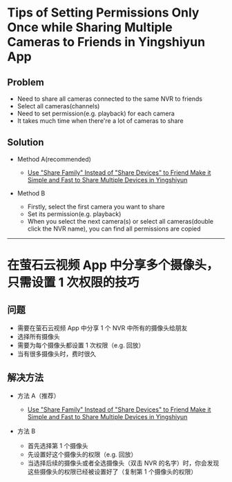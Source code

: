 # Tips of Setting Permissions Only Once while Sharing Multiple Cameras to Friends in Yingshiyun App

## Problem
* Need to share all cameras connected to the same NVR to friends
* Select all cameras(channels)
* Need to set permission(e.g. playback) for each camera
* It takes much time when there're a lot of cameras to share

## Solution
* Method A(recommended)
  * [Use "Share Family" Instead of "Share Devices" to Friend Make it Simple and Fast to Share Multiple Devices in Yingshiyun](https://github.com/northbright/Notes/blob/master/hardware/hikvision/yingshiyun/use-share-family-instead-of-share-devices-to-friend-make-it-simple-and-fast-to-share-multiple-devices-in-yingshiyun.md)

* Method B
  * Firstly, select the first camera you want to share
  * Set its permission(e.g. playback)
  * When you select the next camera(s) or select all cameras(double click the NVR name), you can find all permissions are copied

--------------------
# 在萤石云视频 App 中分享多个摄像头，只需设置 1 次权限的技巧

## 问题
* 需要在萤石云视频 App 中分享 1 个 NVR 中所有的摄像头给朋友
* 选择所有摄像头
* 需要为每个摄像头都设置 1 次权限（e.g. 回放）
* 当有很多摄像头时，费时很久

## 解决方法
* 方法 A（推荐）
  * [Use "Share Family" Instead of "Share Devices" to Friend Make it Simple and Fast to Share Multiple Devices in Yingshiyun](https://github.com/northbright/Notes/blob/master/hardware/hikvision/yingshiyun/use-share-family-instead-of-share-devices-to-friend-make-it-simple-and-fast-to-share-multiple-devices-in-yingshiyun.md)

* 方法 B
  * 首先选择第 1 个摄像头
  * 先设置好这个摄像头的权限（e.g. 回放）
  * 当选择后续的摄像头或者全选摄像头（双击 NVR 的名字）时，你会发现这些摄像头的权限已经被设置好了（复制第 1 个摄像头的权限）
